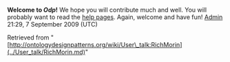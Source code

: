 __Welcome to _Odp_!__ We hope you will contribute much and well. 
You will probably want to read the [help pages](http://ontologydesignpatterns.org/wiki/Help:Contents "Help:Contents"). Again, welcome and have fun! [Admin](../User/ValentinaPresutti.md "User:ValentinaPresutti") 21:29, 7 September 2009 (UTC)





Retrieved from "[http://ontologydesignpatterns.org/wiki/User\_talk:RichMorin](../User_talk/RichMorin.md)"